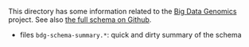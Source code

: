 This directory has some information related to the [Big Data
Genomics](http://bdgenomics.org/) project.
See also [the full schema on
Github](https://github.com/bigdatagenomics/bdg-formats/blob/master/src/main/resources/avro/bdg.avdl).

* files `bdg-schema-summary.*`: quick and dirty summary of the schema
